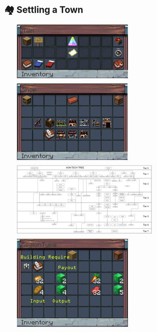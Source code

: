 # 🏘️ Settling a Town

<figure><img src="../../../.gitbook/assets/Screenshot_2024-03-23_204039.png" alt=""><figcaption></figcaption></figure>

<figure><img src="../../../.gitbook/assets/Screenshot_2024-03-23_204059 (1).png" alt=""><figcaption></figcaption></figure>

<div data-full-width="true">

<figure><img src="../../../.gitbook/assets/image (1).png" alt=""><figcaption></figcaption></figure>

</div>

<figure><img src="../../../.gitbook/assets/Untitled (1).png" alt=""><figcaption></figcaption></figure>
